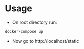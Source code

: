 # Usage

* On root directory run:
```bash
docker-compose up
```
* Now go to http://localhost/static


